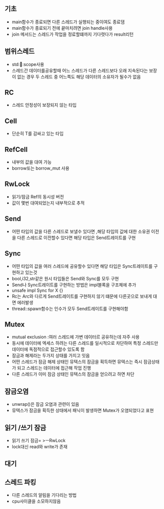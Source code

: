 ## 기초

- main함수가 종료되면 다른 스레드가 실행되는 중이여도 종료댐
- main함수가 종료되기 전에 끝마치려면 join handle사용
- join 메서드는 스레드가 작업을 정료할떄까지 기다렷다가 result리턴

## 범위스레드

- std::thread::scope사용
- 스레드간 데이터를공유할때 어느 스레드가 다른 스레드보다 오래 지속된다는 보장이 없는 경우 두 스레드 중 어느쪽도 해당 데이터의 소유자가 될수가 없음

## RC
- 스레드 안정성이 보장되지 않는 타입


## Cell
- 단순히 T를 감싸고 있는 타입


## RefCell
- 내부의 값을 대여 가능
- borrow또는 borrow_mut 사용
## RwLock
- 읽기/잠금 Ref의 동시성 버전
- 값이 몇번 대여되었는지 내부적으로 추적
## Send
- 어떤 타입의 값을 다른 스레드로 보낼수 있다면 ,해당 타입의 값에 대한 소유권 이전을 다른 스레드로 이전할수 있다면 해당 타입은 Send트레이트를 구현
## Sync
- 어떤 타입의 값을 여러 스레드에 공유할수 있다면 해당 타입은 Sync트레이트를 구현하고 있는것
- bool,i32,str같은 원시 타입들은 Send와 Sync를 모두 구현
- Send나 Sync트레이트를 구현하는 방법은 impl블록을 구조체에 추가
- unsafe impl Sync for X {}
- Rc는 Arc와 다르게 Send트레이트를 구현하지 않기 떄문에 다른곳으로 보내게 대면 에러발생
- thread::spawn함수는 인수가 모두 Send트레이트를 구현해야함
## Mutex
- mutual exclusion :여러 스레드에 가변 데이터르 공유하는데 자주 사용
- 동시에 데이터에 엑세스 하려는 다른 스레드를 일시적으로 차단하여 특정 스레드만 데이터에 독점적으로 접근할수 있도록 함
- 잠금과 해제라는 두가지 상태를 가지고 잇음
- 어떤 스레드가 잠금 해제 상태인 뮤텍스의 잠금을 획득하면 뮤텍스는 즉시 잠금상태가 되고 스레드는 데이터에 접근해 작업 진행
- 다른 스레드가 이미 잠금 상태인 뮤텍스의 잠금을 얻으려고 하면 차단
## 잠금오염
- unwrap()은 잠금 오염과 관련이 있음
- 뮤텍스가 잠금을 획득한 상태에서 패닉이 발생하면 Mutex가 오염되었다고 표현
## 읽기 /쓰기 잠금
- 읽기 쓰기 잠금= >ㅡRwLock
- lock대신 read와 write가 존재
## 대기


## 스레드 파킹
- 다른 스레드의 알림을 기다리는 방법
- cpu사이클을 소모하지않음
